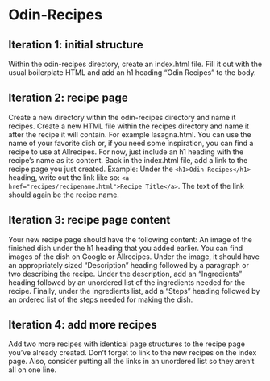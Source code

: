 # Odin-Recipes

## Iteration 1: initial structure

Within the odin-recipes directory, create an index.html file.
Fill it out with the usual boilerplate HTML and add an h1 heading “Odin Recipes” to the body.

## Iteration 2: recipe page

Create a new directory within the odin-recipes directory and name it recipes.
Create a new HTML file within the recipes directory and name it after the recipe it will contain. For example lasagna.html. You can use the name of your favorite dish or, if you need some inspiration, you can find a recipe to use at Allrecipes.
For now, just include an h1 heading with the recipe’s name as its content.
Back in the index.html file, add a link to the recipe page you just created. Example: Under the `<h1>Odin Recipes</h1>` heading, write out the link like so: `<a href="recipes/recipename.html">Recipe Title</a>`. The text of the link should again be the recipe name.

## Iteration 3: recipe page content

Your new recipe page should have the following content:
An image of the finished dish under the h1 heading that you added earlier. You can find images of the dish on Google or Allrecipes.
Under the image, it should have an appropriately sized “Description” heading followed by a paragraph or two describing the recipe.
Under the description, add an “Ingredients” heading followed by an unordered list of the ingredients needed for the recipe.
Finally, under the ingredients list, add a “Steps” heading followed by an ordered list of the steps needed for making the dish.

## Iteration 4: add more recipes

Add two more recipes with identical page structures to the recipe page you’ve already created.
Don’t forget to link to the new recipes on the index page. Also, consider putting all the links in an unordered list so they aren’t all on one line.
